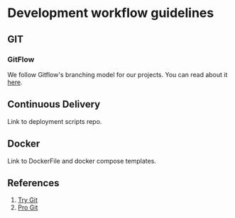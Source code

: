 # Development workflow guidelines

## GIT

### GitFlow

We follow Gitflow's branching model for our projects. You can read about
it [here](http://nvie.com/posts/a-successful-git-branching-model/).

## Continuous Delivery

Link to deployment scripts repo.

## Docker

Link to DockerFile and docker compose templates.

## References

1. [Try Git](https://try.github.io/)
2. [Pro Git](https://git-scm.com/book/)